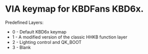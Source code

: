 # VIA keymap for KBDFans KBD6x.

Predefined Layers:
- 0 - Default KBD6x keymap
- 1 - A modified version of the classic HHKB function layer
- 2 - Lighting control and QK_BOOT
- 3 - Blank